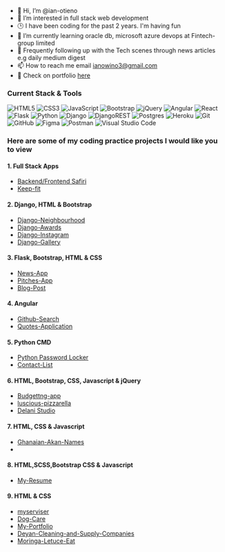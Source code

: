 - 👋 Hi, I’m @ian-otieno
- 👀 I’m interested in full stack web development
- 🕒 I have been coding for the past 2 years. I'm having fun
- 🌱 I’m currently learning oracle db, microsoft azure devops at Fintech-group limited
- 📰 Frequently following up with the Tech scenes through news articles e.g daily medium digest
- 📫 How to reach me email ianowino3@gmail.com
- 📁 Check on portfolio [here](https://ian-otieno.netlify.app/)

### Current Stack & Tools
![HTML5](https://img.shields.io/badge/html5-%23E34F26.svg?style=for-the-badge&logo=html5&logoColor=white)
![CSS3](https://img.shields.io/badge/css3-%231572B6.svg?style=for-the-badge&logo=css3&logoColor=white)
![JavaScript](https://img.shields.io/badge/javascript-%23323330.svg?style=for-the-badge&logo=javascript&logoColor=%23F7DF1E)
![Bootstrap](https://img.shields.io/badge/bootstrap-%23563D7C.svg?style=for-the-badge&logo=bootstrap&logoColor=white)
![jQuery](https://img.shields.io/badge/jquery-%230769AD.svg?style=for-the-badge&logo=jquery&logoColor=white)
![Angular](https://img.shields.io/badge/angular-%23DD0031.svg?style=for-the-badge&logo=angular&logoColor=white)
![React](https://img.shields.io/badge/react-%2320232a.svg?style=for-the-badge&logo=react&logoColor=%2361DAFB)
![Flask](https://img.shields.io/badge/flask-%23000.svg?style=for-the-badge&logo=flask&logoColor=white)
![Python](https://img.shields.io/badge/python-3670A0?style=for-the-badge&logo=python&logoColor=ffdd54)
![Django](https://img.shields.io/badge/django-%23092E20.svg?style=for-the-badge&logo=django&logoColor=white)
![DjangoREST](https://img.shields.io/badge/DJANGO-REST-ff1709?style=for-the-badge&logo=django&logoColor=white&color=ff1709&labelColor=gray)
![Postgres](https://img.shields.io/badge/postgres-%23316192.svg?style=for-the-badge&logo=postgresql&logoColor=white)
![Heroku](https://img.shields.io/badge/heroku-%23430098.svg?style=for-the-badge&logo=heroku&logoColor=white)
![Git](https://img.shields.io/badge/git-%23F05033.svg?style=for-the-badge&logo=git&logoColor=white)
![GitHub](https://img.shields.io/badge/github-%23121011.svg?style=for-the-badge&logo=github&logoColor=white)
![Figma](https://img.shields.io/badge/figma-%23F24E1E.svg?style=for-the-badge&logo=figma&logoColor=white)
![Postman](https://img.shields.io/badge/Postman-FF6C37?style=for-the-badge&logo=postman&logoColor=white)
![Visual Studio Code](https://img.shields.io/badge/Visual%20Studio%20Code-0078d7.svg?style=for-the-badge&logo=visual-studio-code&logoColor=white)


### Here are some of my coding practice projects I would like you to view
#### 1. Full Stack Apps
* [Backend/Frontend Safiri](https://github.com/ian-otieno/Backend-Safiri)
* [Keep-fit](https://github.com/ian-otieno/Keep-fit)

#### 2. Django, HTML & Bootstrap
* [Django-Neighbourhood](https://github.com/ian-otieno/Django-Neighbourhood)
* [Django-Awards](https://github.com/ian-otieno/Django-Awards)
* [Django-Instagram ](https://github.com/ian-otieno/Django-Instagram)
* [Django-Gallery](https://github.com/ian-otieno/Django-Gallery)

#### 3. Flask, Bootstrap, HTML & CSS
* [ News-App](https://github.com/ian-otieno/News-App)
* [Pitches-App](https://github.com/ian-otieno/pitches-app)
* [ Blog-Post](https://github.com/ian-otieno/Blog-Post)

#### 4. Angular
* [Github-Search](https://github.com/ian-otieno/Git-Search)
* [ Quotes-Application](https://github.com/ian-otieno/Quotes-App)


#### 5. Python CMD
* [Python Password Locker](https://github.com/ian-otieno/Password-Locker)
* [Contact-List](https://github.com/ian-otieno/Contact-List)

#### 6. HTML, Bootstrap, CSS, Javascript & jQuery
* [Budgettng-app](https://github.com/ian-otieno/Budgetting-app)
* [luscious-pizzarella](https://github.com/ian-otieno/luscious-pizzarella-house)
* [Delani Studio](https://github.com/ian-otieno/Delani-Studio)

#### 7. HTML, CSS & Javascript
* [Ghanaian-Akan-Names](https://github.com/ian-otieno/Ghanaian-Akan-Names)
* 
#### 8. HTML,SCSS,Bootstrap CSS & Javascript
* [My-Resume](https://github.com/ian-otieno/My-Resume)


#### 9. HTML & CSS
* [myserviser](https://github.com/ian-otieno/myserviser)
* [Dog-Care](https://github.com/ian-otieno/Dog-Care)
* [My-Portfolio](https://github.com/ian-otieno/My-Portfolio)
* [Deyan-Cleaning-and-Supply-Companies](https://github.com/ian-otieno/Deyan-Cleaning-and-Supply-Companies)
* [Moringa-Letuce-Eat](https://github.com/ian-otieno/Moringa-Letuce-Eat)
